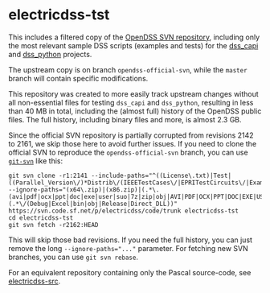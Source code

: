 # electricdss-tst
This includes a filtered copy of the [OpenDSS SVN repository](https://svn.code.sf.net/p/electricdss/code/trunk), including only the most relevant sample DSS scripts (examples and tests) for the [dss_capi](https://github.com/PMeira/dss_capi/) and [dss_python](https://github.com/PMeira/dss_python/) projects.

The upstream copy is on branch `opendss-official-svn`, while the `master` branch will contain specific modifications.

This repository was created to more easily track upstream changes without all non-essential files for testing `dss_capi` and `dss_python`, resulting in less than 40 MB in total, including the (almost full) history of the OpenDSS public files. The full history, including binary files and more, is almost 2.3 GB.

Since the official SVN repository is partially corrupted from revisions 2142 to 2161, we skip those here to avoid further issues.
If you need to clone the official SVN to reproduce the `opendss-official-svn` branch, you can use [`git-svn`](https://git-scm.com/docs/git-svn) like this:

```
git svn clone -r1:2141 --include-paths="^((License\.txt)|Test|((Parallel_Version\/)*Distrib\/(IEEETestCases\/|EPRITestCircuits\/|Examples\/|License\.txt))).*" --ignore-paths="(x64\.zip)|(x86.zip)|(.*\.(avi|pdf|ocx|ppt|doc|exe|user|suo|7z|zip|obj|AVI|PDF|OCX|PPT|DOC|EXE|USER|SUO|7Z|ZIP|OBJ))|(.*\/(Debug|Excel|bin|obj|Release|Direct_DLL))" https://svn.code.sf.net/p/electricdss/code/trunk electricdss-tst
cd electricdss-tst
git svn fetch -r2162:HEAD
```

This will skip those bad revisions. If you need the full history, you can just remove the long `--ignore-paths="..."` parameter. For fetching new SVN branches, you can use `git svn rebase`.

For an equivalent repository containing only the Pascal source-code, see [electricdss-src](https://github.com/PMeira/electricdss-src/).
